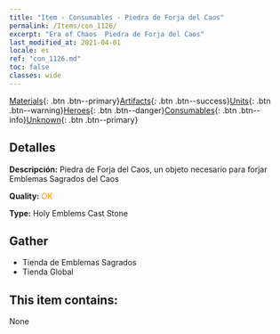 ```yaml
---
title: "Item - Consumables - Piedra de Forja del Caos"
permalink: /Items/con_1126/
excerpt: "Era of Chaos  Piedra de Forja del Caos"
last_modified_at: 2021-04-01
locale: es
ref: "con_1126.md"
toc: false
classes: wide
---
```

 [Materials](/es/Items/){: .btn .btn--primary}[Artifacts](/es/Items/Artifacts/){: .btn .btn--success}[Units](/es/Items/Units/){: .btn .btn--warning}[Heroes](/es/Items/Heroes/){: .btn .btn--danger}[Consumables](/es/Items/Consumables/){: .btn .btn--info}[Unknown](/es/Items/Unknown/){: .btn .btn--primary}

## Detalles
 **Descripción:** Piedra de Forja del Caos, un objeto necesario para forjar Emblemas Sagrados del Caos

 **Quality:** <span style="color: #FF8C00">OK</span>

 **Type:** Holy Emblems Cast Stone

## Gather

*    Tienda de Emblemas Sagrados 
*    Tienda Global 

## This item contains:

  None

